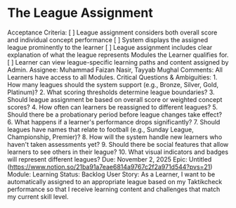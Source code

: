 # The League Assignment

Acceptance Criteria: [ ] League assignment considers both overall score and individual concept performance
[ ] System displays the assigned league prominently to the learner
[ ] League assignment includes clear explanation of what the league represents Modules the Learner qualifies for. 
[ ] Learner can view league-specific learning paths and content assigned by Admin.
Assignee: Muhammad Faizan Nasir, Tayyab Mughal
Comments: All Learners have access to all Modules. 
Critical Questions & Ambiguities: 1. How many leagues should the system support (e.g., Bronze, Silver, Gold, Platinum)?
2. What scoring thresholds determine league boundaries?
3. Should league assignment be based on overall score or weighted concept scores?
4. How often can learners be reassigned to different leagues?
5. Should there be a probationary period before league changes take effect?
6. What happens if a learner's performance drops significantly?
7. Should leagues have names that relate to football (e.g., Sunday League, Championship, Premier)?
8. How will the system handle new learners who haven't taken assessments yet?
9. Should there be social features that allow learners to see others in their league?
10. What visual indicators and badges will represent different leagues?
Due: November 2, 2025
Epic: Untitled (https://www.notion.so/21ba91a7eae6814a9767c2f2a971d544?pvs=21)
Module: Learning
Status: Backlog
User Story: As a Learner, I want to be automatically assigned to an appropriate league based on my Taktikcheck performance so that I receive learning content and challenges that match my current skill level.